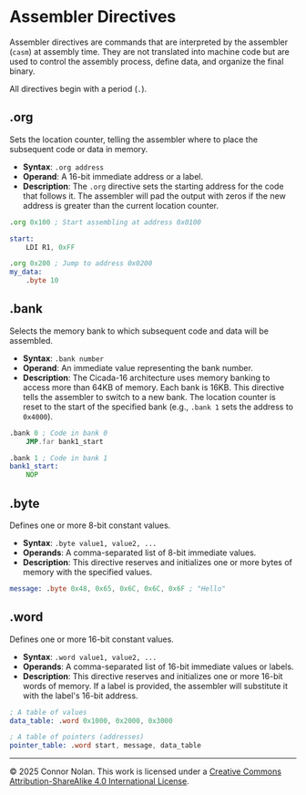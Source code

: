 # Assembler Directives

Assembler directives are commands that are interpreted by the assembler (`casm`) at assembly time. They are not translated into machine code but are used to control the assembly process, define data, and organize the final binary.

All directives begin with a period (`.`).

## .org

Sets the location counter, telling the assembler where to place the subsequent code or data in memory.

- **Syntax**: `.org address`
- **Operand**: A 16-bit immediate address or a label.
- **Description**: The `.org` directive sets the starting address for the code that follows it. The assembler will pad the output with zeros if the new address is greater than the current location counter.

```asm
.org 0x100 ; Start assembling at address 0x0100

start:
    LDI R1, 0xFF

.org 0x200 ; Jump to address 0x0200
my_data:
    .byte 10
```

## .bank

Selects the memory bank to which subsequent code and data will be assembled.

- **Syntax**: `.bank number`
- **Operand**: An immediate value representing the bank number.
- **Description**: The Cicada-16 architecture uses memory banking to access more than 64KB of memory. Each bank is 16KB. This directive tells the assembler to switch to a new bank. The location counter is reset to the start of the specified bank (e.g., `.bank 1` sets the address to `0x4000`).

```asm
.bank 0 ; Code in bank 0
    JMP.far bank1_start

.bank 1 ; Code in bank 1
bank1_start:
    NOP
```

## .byte

Defines one or more 8-bit constant values.

- **Syntax**: `.byte value1, value2, ...`
- **Operands**: A comma-separated list of 8-bit immediate values.
- **Description**: This directive reserves and initializes one or more bytes of memory with the specified values.

```asm
message: .byte 0x48, 0x65, 0x6C, 0x6C, 0x6F ; "Hello"
```

## .word

Defines one or more 16-bit constant values.

- **Syntax**: `.word value1, value2, ...`
- **Operands**: A comma-separated list of 16-bit immediate values or labels.
- **Description**: This directive reserves and initializes one or more 16-bit words of memory. If a label is provided, the assembler will substitute it with the label's 16-bit address.

```asm
; A table of values
data_table: .word 0x1000, 0x2000, 0x3000

; A table of pointers (addresses)
pointer_table: .word start, message, data_table
```

---

© 2025 Connor Nolan. This work is licensed under a
[Creative Commons Attribution-ShareAlike 4.0 International License](http://creativecommons.org/licenses/by-sa/4.0/).
